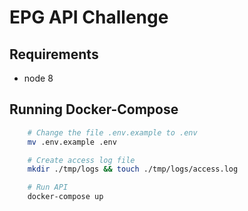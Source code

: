 # EPG API Challenge

## Requirements
- node 8

## Running Docker-Compose
``` bash
    # Change the file .env.example to .env
    mv .env.example .env

    # Create access log file
    mkdir ./tmp/logs && touch ./tmp/logs/access.log

    # Run API
    docker-compose up
```
